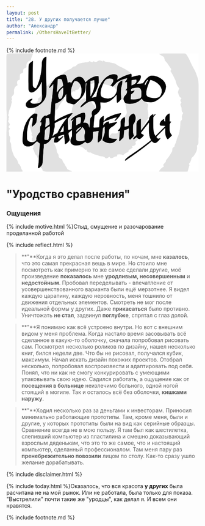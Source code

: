 ```yaml
---
layout: post
title: "28. У других получается лучше"
author: "Александр"
permalink: /OthersHaveItBetter/
---
```

{%  include footnote.md %}
!["У других всё получается лучше"](/_img/28.svg)
# "Уродство сравнения"

### Ощущения
{% include motive.html %}Стыд, смущение и разочарование проделанной работой

{% include reflect.html %}
>**"**Когда я это делал после работы, по ночам, мне **казалось**, что это самая прекрасная вещь в мире. Но стоило мне посмотреть как примерно то же самое сделали другие, моё произведение **показалось** мне **уродливым, несовершенным** и **недостойным**. Пробовал переделывать - впечатление от усовершенствованного варианта были ещё мерзотнее. Я видел каждую царапину, каждую неровность, меня тошнило от движения отдельных элементов. Смотреть не мог после идеальной формы у других.  Даже **прикасаться** было противно. Уничтожать **не стал**, задвинул **поглубже**, спрятал с глаз долой. 

>**"**Я понимаю как всё устроено внутри. Но вот с внешним видом у меня проблема. Когда настало время засовывать всё сделанное в какую-то оболочку, сначала попробовал рисовать сам. Посмотрел несколько роликов по дизайну, нашел несколько книг, бился недели две. Что бы не рисовал, получался кубик, максимум. Начал искать дизайн похожих проектов. Отобрал несколько, попробовал воспроизвести и адаптировать под себя. Понял, что ни как не смогу конкурировать с умеющими упаковывать свою идею. Садился работать, а ощущение как от **посещения в больнице** неизлечимо больного, одной ногой стоящий в могиле. Так и осталось всё без оболочки, **кишками наружу**.

>**"**Ходил несколько раз за деньгами к инвесторам. Приносил минимально работающие прототипы. Там, кроме меня, были и другие, у которых прототипы были на вид как серийные образцы. Сравнение всегда не в мою пользу. Я там был как шестилетка, слепивший компьютер из пластилина и смешно доказывающий взрослым дяденькам, что это то же самое, что и настоящий компьютер, сделанный профессионалом. Там меня пару раз **пренебрежительно повозили** лицом по столу. Как-то сразу ушло желание дорабатывать. 

{% include disclaimer.html %}

{% include today.html %}Оказалось, что вся красота **у других** была расчитана не на мой рынок. Или не работала, была только для показа. "Выстрелили" почти такие же "уродцы", как делал я. И всем они нравятся.

{% include footnote.md %}
